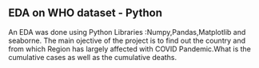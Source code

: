 ## EDA on WHO dataset - Python
An EDA was done using Python Libraries :Numpy,Pandas,Matplotlib and seaborne.
The main ojective of the project is to find out the country and from which Region has largely affected with COVID Pandemic.What is the cumulative cases as well as the cumulative deaths.
